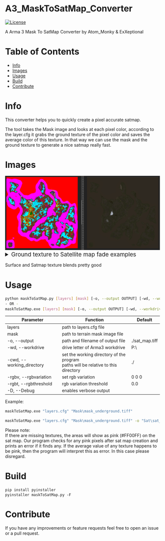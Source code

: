 # A3_MaskToSatMap_Converter <!-- omit in toc -->
[![License](https://img.shields.io/badge/license-GNU-v3.svg?style=flat)](https://www.gnu.org/licenses/gpl-3.0.txt)

A Arma 3 Mask To SatMap Converter by Atom_Monky & ExXeptional

# Table of Contents <!-- omit in toc -->
- [Info](#info)
- [Images](#images)
- [Usage](#usage)
- [Build](#build)
- [Contribute](#contribute)

# Info
This converter helps you to quickly create a pixel accurate satmap.

The tool takes the Mask image and looks at each pixel color, according to the layer.cfg it grabs the ground texture of the pixel color and saves the average color of this texture.
In that way we can use the mask and the ground texture to generate a nice satmap really fast.

# Images
<img src="imgs\conversion_1.png" alt="drawing" style="max-width:100%; text-align: center;"/>
<details>
<summary style="font-size:14pt">Ground texture to Satellite map fade examples</summary>
<img src="imgs\surfacefade_1.jpg" alt="drawing" style="max-width:50%; text-align: center;"/>
<img src="imgs\surfacefade_2.jpg" alt="drawing" style="max-width:50%; text-align: center;"/>
<img src="imgs\surfacefade_3.jpg" alt="drawing" style="max-width:50%; text-align: center;"/>
<img src="imgs\surfacefade_4.jpg" alt="drawing" style="max-width:50%; text-align: center;"/>
<img src="imgs\surfacefade_5.jpg" alt="drawing" style="max-width:50%; text-align: center;"/>
<img src="imgs\surfacefade_6.jpg" alt="drawing" style="max-width:50%; text-align: center;"/>
<img src="imgs\surfacefade_7.jpg" alt="drawing" style="max-width:50%; text-align: center;"/>

<img src="imgs\noise_generation_1.png" alt="drawing" style="max-width:80%; text-align: center;"/>
</details>  

Surface and Satmap texture blends pretty good
  

# Usage

```sh
python maskToSatMap.py [layers] [mask] [-o, --output OUTPUT] [-wd, --workdrive WORKDRIVE] [-cwd, --working_directory  DIRECTORY] [-rgbv RGBVARIATION RGBVARIATION RGBVARIATION] [-rgbt RGBTHRESHOLD] [-D, --Debug] 
- OR -
maskToSatMap.exe [layers] [mask] [-o, --output OUTPUT] [-wd, --workdrive WORKDRIVE] [-cwd, --working_directory  DIRECTORY] [-rgbv RGBVARIATION RGBVARIATION RGBVARIATION] [-rgbt RGBTHRESHOLD] [-D, --Debug] 
```  
  
| Parameter | Function |  Default |
| ---- | ----- | ---- |  
| layers | path to layers.cfg file |  |  
| mask | path to terrain mask image file |   |  
| -o, --output | path and filename of output file | ./sat_map.tiff |  
| -wd, --workdrive |  drive letter of Arma3 workdrive | P:\ |  
| -cwd, --working_directory | set the working directory of the program<br/>paths will be relative to this directory | ./ |
| -rgbv, --rgbvariation |  set rgb variation | 0 0 0 |  
| -rgbt, --rgbthreshold |  rgb variation threshold | 0.0 |  
| -D, --Debug |  enables verbose output |  |  

Example:
```sh
maskToSatMap.exe "layers.cfg" "Mask\mask_underground.tiff"
```
```sh
maskToSatMap.exe "layers.cfg" "Mask\mask_underground.tiff" -o "Sat\sat_map.tiff" -cwd "P:\cytech\Cytech_Underground_Map\Cytech_Underground_Terrain\source\Images" -rgbv 1 1 1 -rgbt 0.90
```

Please note:  
If there are missing textures, the areas will show as pink (#FF00FF) on the sat map. Our program checks for any pink pixels after sat map creation and prints an error if it finds any.
If the average value of any texture happens to be pink, then the program will interpret this as error. In this case please disregard.


# Build

```
pip install pyinstaller
pyinstaller maskToSatMap.py -F
```

# Contribute
If you have any improvements or feature requests feel free to open an issue or a pull request.  
